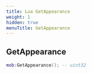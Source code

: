 ```yaml
---
title: Lua GetAppearance
weight: 1
hidden: true
menuTitle: GetAppearance
---
```

## GetAppearance
```lua
mob:GetAppearance(); -- uint32
```